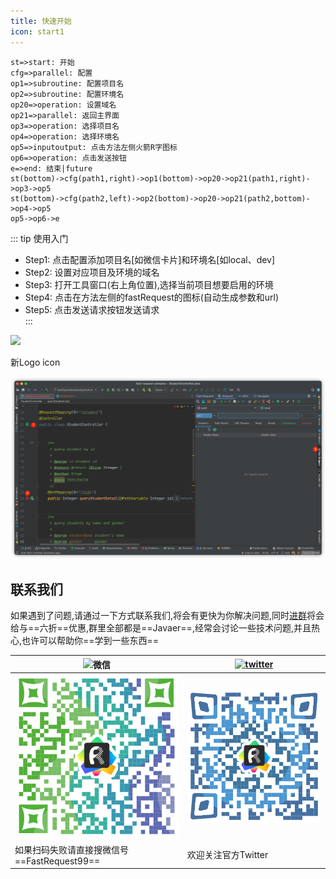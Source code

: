 ```yaml
---
title: 快速开始
icon: start1
---
```



```flow
st=>start: 开始
cfg=>parallel: 配置
op1=>subroutine: 配置项目名
op2=>subroutine: 配置环境名
op20=>operation: 设置域名
op21=>parallel: 返回主界面
op3=>operation: 选择项目名
op4=>operation: 选择环境名
op5=>inputoutput: 点击方法左侧火箭R字图标
op6=>operation: 点击发送按钮
e=>end: 结束|future
st(bottom)->cfg(path1,right)->op1(bottom)->op20->op21(path1,right)->op3->op5
st(bottom)->cfg(path2,left)->op2(bottom)->op20->op21(path2,bottom)->op4->op5
op5->op6->e
```

::: tip 使用入门
* Step1: 点击配置添加项目名[如微信卡片]和环境名[如local、dev]  
* Step2: 设置对应项目及环境的域名  
* Step3: 打开工具窗口(右上角位置),选择当前项目想要启用的环境  
* Step4: 点击在方法左侧的fastRequest的图标<i class="icon iconfont icon-restfulFastRequest"></i>(自动生成参数和url)  
* Step5: 点击发送请求按钮发送请求  
:::

![](../../.vuepress/public/img/howToUse.gif)

新Logo icon

![](../../.vuepress/public/img/newLogoIcon.png)



## 联系我们
如果遇到了问题,请通过一下方式联系我们,将会有更快为你解决问题,同时[进群](../concatGroup.md)将会给与==六折==优惠,群里全部都是==Javaer==,经常会讨论一些技术问题,并且热心,也许可以帮助你==学到一些东西==

|![微信](https://img.shields.io/static/v1?label=wechat&message=微信&logo=wechat&color=07C160)|[![twitter](https://img.shields.io/static/v1?label=Twitter&message=FastRequest666&logo=twitter&color=FC8D34)](https://twitter.com/FastRequest666)|
|------------- |-------|
|![wechatChat](../../.vuepress/public/img/wechatGroup.png)|![twitter](../../.vuepress/public/img/twitter.png)|
|如果扫码失败请直接搜微信号==FastRequest99==|欢迎关注官方Twitter|








